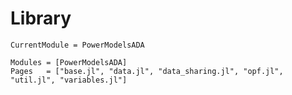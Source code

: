 # Library

```@meta
CurrentModule = PowerModelsADA
```

```@autodocs
Modules = [PowerModelsADA]
Pages   = ["base.jl", "data.jl", "data_sharing.jl", "opf.jl", "util.jl", "variables.jl"]
```
